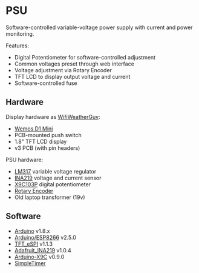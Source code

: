 # PSU
Software-controlled variable-voltage power supply with current and power monitoring.

Features:
- Digital Potentiometer for software-controlled adjustment
- Common voltages preset through web interface
- Voltage adjustment via Rotary Encoder
- TFT LCD to display output voltage and current
- Software-controlled fuse

## Hardware
Display hardware as [WifiWeatherGuy](https://cadlab.io/project/1280/master/files):
- [Wemos D1 Mini](https://wiki.wemos.cc/products:d1:d1_mini)
- PCB-mounted push switch
- 1.8" TFT LCD display
- v3 PCB (with pin headers)

PSU hardware:
- [LM317](https://en.wikipedia.org/wiki/LM317) variable voltage regulator
- [INA219](https://www.adafruit.com/product/904) voltage and current sensor
- [X9C103P](https://www.renesas.com/us/en/products/data-converters/digital-potentiometers/dcp/device/X9C103.html) digital potentiometer
- [Rotary Encoder](https://en.wikipedia.org/wiki/Rotary_encoder)
- Old laptop transformer (19v)

## Software
- [Arduino](https://www.arduino.cc/en/main/software) v1.8.x
- [Arduino/ESP8266](https://github.com/esp8266/Arduino) v2.5.0
- [TFT_eSPI](https://github.com/Bodmer/TFT_eSPI) v1.1.3
- [Adafruit_INA219](https://github.com/adafruit/Adafruit_INA219) v1.0.4
- [Arduino-X9C](https://github.com/philbowles/Arduino-X9C) v0.9.0
- [SimpleTimer](https://github.com/schinken/SimpleTimer)
